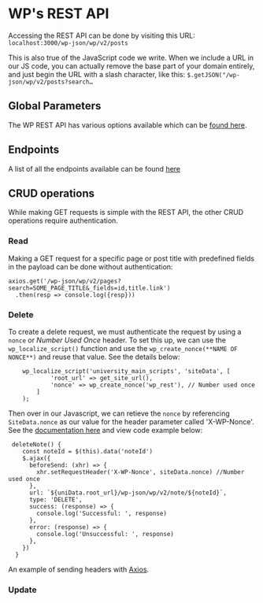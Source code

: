 # WP's REST API

Accessing the REST API can be done by visiting this URL:
`localhost:3000/wp-json/wp/v2/posts`

This is also true of the JavaScript code we write. When we include a URL in our JS code, you can actually remove the base part of your domain entirely, and just begin the URL with a slash character, like this:
`$.getJSON("/wp-json/wp/v2/posts?search…`

## Global Parameters
The WP REST API has various options available which can be [found here](https://developer.wordpress.org/rest-api/using-the-rest-api/global-parameters/).

## Endpoints
A list of all the endpoints available can be found [here](https://developer.wordpress.org/rest-api/reference/#rest-api-developer-endpoint-reference)

## CRUD operations
While making GET requests is simple with the REST API, the other CRUD operations require authentication.

<!-- We can install the [Basic Auth plugin](https://github.com/WP-API/Basic-Auth) to allow us to pass username and password details for local or SSL secured websites.

We can [hardcode the authentication](https://www.youtube.com/watch?v=LuoZL4UnV34) by passing the username and password values with the Authorization request headers:

`echo "Basic.base64_encode('user:password')";` -->

<!-- ***These settings work with Postman requests, but when adding the same header to AXIOS, it does not..*** -->

<!-- This plugin may be helpful for making async requests: https://wordpress.org/plugins/jwt-authentication-for-wp-rest-api/ -->

### Read

Making a GET request for a specific page or post title with predefined fields in the payload can be done without authentication:
```
axios.get('/wp-json/wp/v2/pages?search=SOME_PAGE_TITLE&_fields=id,title.link')
  .then(resp => console.log({resp}))
```

### Delete
To create a delete request, we must authenticate the request by using a `nonce` or *Number Used Once* header. To set this up, we can use the `wp_localize_script()` function and use the `wp_create_nonce(**NAME OF NONCE**)` and reuse that value. See the details below:

```
    wp_localize_script('university_main_scripts', 'siteData', [
            'root_url' => get_site_url(),
            'nonce' => wp_create_nonce('wp_rest'), // Number used once
        ]
    );
```

Then over in our Javascript, we can retieve the `nonce` by referencing `SiteData.nonce` as our value for the header parameter called 'X-WP-Nonce'. See the [documentation here](https://developer.wordpress.org/rest-api/using-the-rest-api/authentication/) and view code example below:
```
 deleteNote() {
    const noteId = $(this).data('noteId')
    $.ajax({
      beforeSend: (xhr) => {
        xhr.setRequestHeader('X-WP-Nonce', siteData.nonce) //Number used once
      },
      url: `${uniData.root_url}/wp-json/wp/v2/note/${noteId}`,
      type: 'DELETE',
      success: (response) => {
        console.log('Successful: ', response)
      },
      error: (response) => {
        console.log('Unsuccessful: ', response)
      },
    })
  }
```
An example of sending headers with [Axios](https://stackoverflow.com/questions/45578844/how-to-set-header-and-options-in-axios).

### Update